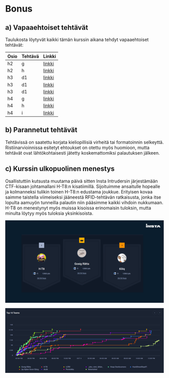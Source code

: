 # Bonus

## a) Vapaaehtoiset tehtävät

Taulukosta löytyvät kaikki tämän kurssin aikana tehdyt vapaaehtoiset tehtävät:

| Osio | Tehtävä | Linkki |
| ---- | -------- | ------ |
| h2 | g | [linkki](https://github.com/ilpakka/linuxlax/blob/main/sovellushax/h2/h2raportti.md#g-portswigger-part-1) |
| h2 | h | [linkki](https://github.com/ilpakka/linuxlax/blob/main/sovellushax/h2/h2raportti.md#h-portswigger-part-2) |
| h3 | d1 | [linkki](https://github.com/ilpakka/linuxlax/blob/main/sovellushax/h3/h3.md#1-convert-hex-to-base64) |
| h3 | d1 | [linkki](https://github.com/ilpakka/linuxlax/blob/main/sovellushax/h3/h3.md#2-fixed-xor) |
| h3 | d1 | [linkki](https://github.com/ilpakka/linuxlax/blob/main/sovellushax/h3/h3.md#3-single-byte-xor-cipher) |
| h4 | g | [linkki](https://github.com/ilpakka/linuxlax/blob/main/sovellushax/h4/ghidra.md#g-vapaaehtoinen-ja-sen-yli) |
| h4 | h | [linkki](https://github.com/ilpakka/linuxlax/blob/main/sovellushax/h4/ghidra.md#h-vapaaehtoinen-pyyt%C3%A4m%C3%A4tt%C3%A4kin) |
| h4 | i | [linkki](https://github.com/ilpakka/linuxlax/blob/main/sovellushax/h4/ghidra.md#i-vapaaehtoinen-a-ray) |

## b) Parannetut tehtävät

Tehtävissä on saatettu korjata kieliopillisiä virheitä tai formatoinnin selkeyttä. Ristiinarvioinnissa esitetyt ehtoukset on otettu myös huomioon, mutta tehtävät ovat lähtökohtaisesti jätetty koskemattomiksi palautuksen jälkeen.

## c) Kurssin ulkopuolinen menestys

Osallistuttiin kutsusta muutama päivä sitten Insta Intrudersin järjestämään CTF-kisaan johtamallani H-T8:n kisatiimillä. Sijoituimme ansaitulle hopealle ja kolmanneksi tulikin toinen H-T8:n edustama joukkue. Erityisen kovaa saimme taistella viimeiseksi jääneestä RFID-tehtävän ratkaisusta, jonka itse lopulta aamuyön tunneilla palautin niin pääsimme kaikki vihdoin nukkumaan. H-T8 on menestynyt myös muissa kisoissa erinomaisin tuloksin, mutta minulta löytyy myös tuloksia yksinkisoista.

![tulos](src/tulos.png)

![top10](src/top10.png)